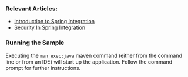 ### Relevant Articles:
- [Introduction to Spring Integration](http://www.baeldung.com/spring-integration)
- [Security In Spring Integration](http://www.baeldung.com/spring-integration-security)

### Running the Sample
Executing the `mvn exec:java` maven command (either from the command line or from an IDE) will start up the application. Follow the command prompt for further instructions.
